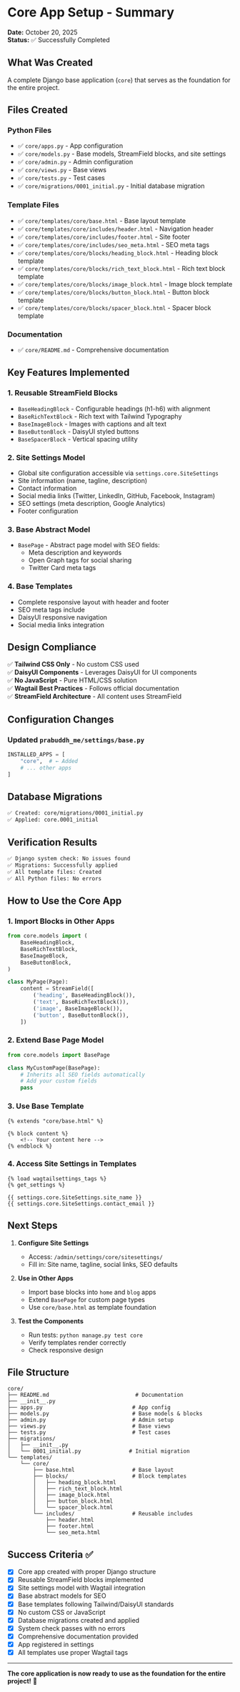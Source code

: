 # Core App Setup - Summary

**Date:** October 20, 2025  
**Status:** ✅ Successfully Completed

## What Was Created

A complete Django base application (`core`) that serves as the foundation for the entire project.

## Files Created

### Python Files
- ✅ `core/apps.py` - App configuration
- ✅ `core/models.py` - Base models, StreamField blocks, and site settings
- ✅ `core/admin.py` - Admin configuration
- ✅ `core/views.py` - Base views
- ✅ `core/tests.py` - Test cases
- ✅ `core/migrations/0001_initial.py` - Initial database migration

### Template Files
- ✅ `core/templates/core/base.html` - Base layout template
- ✅ `core/templates/core/includes/header.html` - Navigation header
- ✅ `core/templates/core/includes/footer.html` - Site footer
- ✅ `core/templates/core/includes/seo_meta.html` - SEO meta tags
- ✅ `core/templates/core/blocks/heading_block.html` - Heading block template
- ✅ `core/templates/core/blocks/rich_text_block.html` - Rich text block template
- ✅ `core/templates/core/blocks/image_block.html` - Image block template
- ✅ `core/templates/core/blocks/button_block.html` - Button block template
- ✅ `core/templates/core/blocks/spacer_block.html` - Spacer block template

### Documentation
- ✅ `core/README.md` - Comprehensive documentation

## Key Features Implemented

### 1. **Reusable StreamField Blocks**
   - `BaseHeadingBlock` - Configurable headings (h1-h6) with alignment
   - `BaseRichTextBlock` - Rich text with Tailwind Typography
   - `BaseImageBlock` - Images with captions and alt text
   - `BaseButtonBlock` - DaisyUI styled buttons
   - `BaseSpacerBlock` - Vertical spacing utility

### 2. **Site Settings Model**
   - Global site configuration accessible via `settings.core.SiteSettings`
   - Site information (name, tagline, description)
   - Contact information
   - Social media links (Twitter, LinkedIn, GitHub, Facebook, Instagram)
   - SEO settings (meta description, Google Analytics)
   - Footer configuration

### 3. **Base Abstract Model**
   - `BasePage` - Abstract page model with SEO fields:
     - Meta description and keywords
     - Open Graph tags for social sharing
     - Twitter Card meta tags

### 4. **Base Templates**
   - Complete responsive layout with header and footer
   - SEO meta tags include
   - DaisyUI responsive navigation
   - Social media links integration

## Design Compliance

✅ **Tailwind CSS Only** - No custom CSS used  
✅ **DaisyUI Components** - Leverages DaisyUI for UI components  
✅ **No JavaScript** - Pure HTML/CSS solution  
✅ **Wagtail Best Practices** - Follows official documentation  
✅ **StreamField Architecture** - All content uses StreamField  

## Configuration Changes

### Updated `prabuddh_me/settings/base.py`
```python
INSTALLED_APPS = [
    "core",  # ← Added
    # ... other apps
]
```

## Database Migrations

```bash
✅ Created: core/migrations/0001_initial.py
✅ Applied: core.0001_initial
```

## Verification Results

```bash
✅ Django system check: No issues found
✅ Migrations: Successfully applied
✅ All template files: Created
✅ All Python files: No errors
```

## How to Use the Core App

### 1. Import Blocks in Other Apps
```python
from core.models import (
    BaseHeadingBlock,
    BaseRichTextBlock,
    BaseImageBlock,
    BaseButtonBlock,
)

class MyPage(Page):
    content = StreamField([
        ('heading', BaseHeadingBlock()),
        ('text', BaseRichTextBlock()),
        ('image', BaseImageBlock()),
        ('button', BaseButtonBlock()),
    ])
```

### 2. Extend Base Page Model
```python
from core.models import BasePage

class MyCustomPage(BasePage):
    # Inherits all SEO fields automatically
    # Add your custom fields
    pass
```

### 3. Use Base Template
```django
{% extends "core/base.html" %}

{% block content %}
    <!-- Your content here -->
{% endblock %}
```

### 4. Access Site Settings in Templates
```django
{% load wagtailsettings_tags %}
{% get_settings %}

{{ settings.core.SiteSettings.site_name }}
{{ settings.core.SiteSettings.contact_email }}
```

## Next Steps

1. **Configure Site Settings**
   - Access: `/admin/settings/core/sitesettings/`
   - Fill in: Site name, tagline, social links, SEO defaults

2. **Use in Other Apps**
   - Import base blocks into `home` and `blog` apps
   - Extend `BasePage` for custom page types
   - Use `core/base.html` as template foundation

3. **Test the Components**
   - Run tests: `python manage.py test core`
   - Verify templates render correctly
   - Check responsive design

## File Structure

```
core/
├── README.md                           # Documentation
├── __init__.py
├── apps.py                            # App config
├── models.py                          # Base models & blocks
├── admin.py                           # Admin setup
├── views.py                           # Base views
├── tests.py                           # Test cases
├── migrations/
│   ├── __init__.py
│   └── 0001_initial.py               # Initial migration
└── templates/
    └── core/
        ├── base.html                  # Base layout
        ├── blocks/                    # Block templates
        │   ├── heading_block.html
        │   ├── rich_text_block.html
        │   ├── image_block.html
        │   ├── button_block.html
        │   └── spacer_block.html
        └── includes/                  # Reusable includes
            ├── header.html
            ├── footer.html
            └── seo_meta.html
```

## Success Criteria ✅

- [x] Core app created with proper Django structure
- [x] Reusable StreamField blocks implemented
- [x] Site settings model with Wagtail integration
- [x] Base abstract models for SEO
- [x] Base templates following Tailwind/DaisyUI standards
- [x] No custom CSS or JavaScript
- [x] Database migrations created and applied
- [x] System check passes with no errors
- [x] Comprehensive documentation provided
- [x] App registered in settings
- [x] All templates use proper Wagtail tags

---

**The core application is now ready to use as the foundation for the entire project!** 🎉
